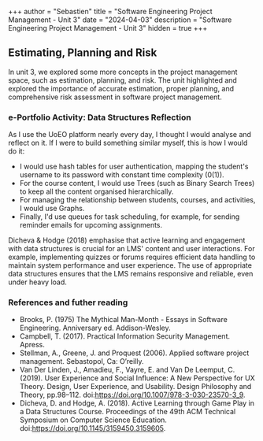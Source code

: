+++
author = "Sebastien"
title = "Software Engineering Project Management - Unit 3"
date = "2024-04-03"
description = "Software Engineering Project Management - Unit 3"
hidden = true
+++

## Estimating, Planning and Risk

In unit 3, we explored some more concepts in the project management space, such as estimation, planning, and risk. The unit highlighted and explored the importance of accurate estimation, proper planning, and comprehensive risk assessment in software project management.


### e-Portfolio Activity: Data Structures Reflection
As I use the UoEO platform nearly every day, I thought I would analyse and reflect on it. If I were to build something similar myself, this is how I would do it:

- I would use hash tables for user authentication, mapping the student's username to its password with constant time complexity (0(1)).
- For the course content, I would use Trees (such as Binary Search Trees) to keep all the content organised hierarchically.
- For managing the relationship between students, courses, and activities, I would use Graphs.
- Finally, I'd use queues for task scheduling, for example, for sending reminder emails for upcoming assignments.

Dicheva & Hodge (2018) emphasise that active learning and engagement with data structures is crucial for an LMS' content and user interactions. For example, implementing quizzes or forums requires efficient data handling to maintain system performance and user experience. The use of appropriate data structures ensures that the LMS remains responsive and reliable, even under heavy load.


### References and futher reading

- Brooks, P. (1975) The Mythical Man-Month - Essays in Software Engineering. Anniversary ed. Addison-Wesley.
- Campbell, T. (2017). Practical Information Security Management. Apress.
- Stellman, A., Greene, J. and Proquest (2006). Applied software project management. Sebastopol, Ca: O’reilly.
- Van Der Linden, J., Amadieu, F., Vayre, E. and Van De Leemput, C. (2019). User Experience and Social Influence: A New Perspective for UX Theory. Design, User Experience, and Usability. Design Philosophy and Theory, pp.98–112. doi:https://doi.org/10.1007/978-3-030-23570-3_9.
- Dicheva, D. and Hodge, A. (2018). Active Learning through Game Play in a Data Structures Course. Proceedings of the 49th ACM Technical Symposium on Computer Science Education. doi:https://doi.org/10.1145/3159450.3159605.

